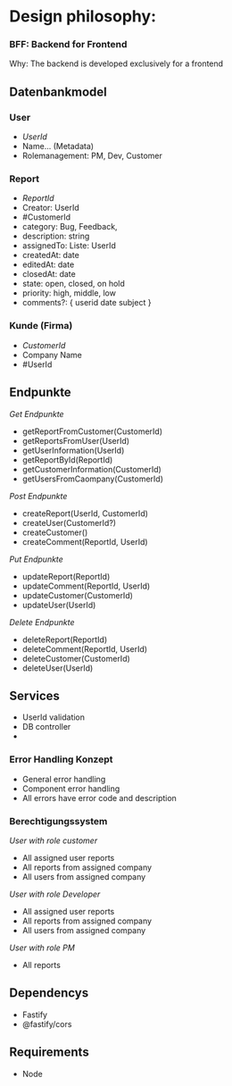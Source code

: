 # Design philosophy:
### BFF: Backend for Frontend
Why: The backend is developed exclusively for a frontend 

## Datenbankmodel 
### User
- *UserId* 
- Name... (Metadata)
- Rolemanagement: PM, Dev, Customer

### Report
- *ReportId*
- Creator: UserId
- #CustomerId
- category: Bug, Feedback, 
- description: string
- assignedTo: Liste: UserId
- createdAt: date
- editedAt: date
- closedAt: date
- state: open, closed, on hold
- priority: high, middle, low
- comments?: {
                userid
                date
                subject
            }

### Kunde (Firma)
- *CustomerId*
- Company Name 
- #UserId


## Endpunkte
*Get Endpunkte*
- getReportFromCustomer(CustomerId)
- getReportsFromUser(UserId)
- getUserInformation(UserId)
- getReportById(ReportId)
- getCustomerInformation(CustomerId)
- getUsersFromCaompany(CustomerId)

*Post Endpunkte*
- createReport(UserId, CustomerId)
- createUser(CustomerId?)
- createCustomer()
- createComment(ReportId, UserId)

*Put Endpunkte*
- updateReport(ReportId)
- updateComment(ReportId, UserId)
- updateCustomer(CustomerId)
- updateUser(UserId)

*Delete Endpunkte*
- deleteReport(ReportId)
- deleteComment(ReportId, UserId)
- deleteCustomer(CustomerId)
- deleteUser(UserId)


## Services
- UserId validation
- DB controller
- 

### Error Handling Konzept
- General error handling 
- Component error handling 
- All errors have error code and description 

### Berechtigungssystem 
*User with role customer*
- All assigned user reports 
- All reports from assigned company 
- All users from assigned company 

*User with role Developer*
- All assigned user reports
- All reports from assigned company
- All users from assigned company

*User with role PM*
- All reports

## Dependencys 
- Fastify
- @fastify/cors

## Requirements
- Node

